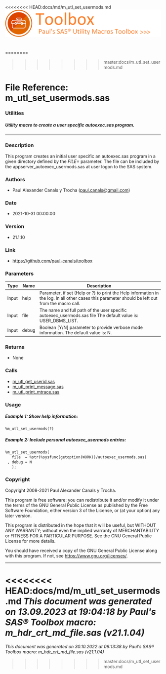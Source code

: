 <<<<<<<< HEAD:docs/md/m_utl_set_usermods.md
![../../misc/images/doc_header.png](../../misc/images/doc_header.png)
# 
========
>>>>>>>> master:docs/m_utl_set_usermods.md
# File Reference: m_utl_set_usermods.sas

### Utilities

##### Utility macro to create a user specific autoexec.sas program.

***

### Description
This program creates an initial user specific an autoexec.sas program in a given directory defined by the _FILE=_ parameter. The file can be included by the appserver_autoexec_usermods.sas at user logon to the SAS system.

### Authors
* Paul Alexander Canals y Trocha (paul.canals@gmail.com)

### Date
* 2021-10-31 00:00:00

### Version
* 21.1.10

### Link
* https://github.com/paul-canals/toolbox

### Parameters
| Type | Name | Description |
| ---- | ---- | ----------- |
| Input | help | Parameter, if set (Help or ?) to print the Help information in the log. In all other cases this parameter should be left out from the macro call. |
| Input | file | The name and full path of the user specific autoexec_usermods.sas file The default value is: USER_DBMS_LIST. |
| Input | debug | Boolean [Y/N] parameter to provide verbose mode information. The default value is: N. |

### Returns
* None

### Calls
* [m_utl_get_userid.sas](m_utl_get_userid.md)
* [m_utl_print_message.sas](m_utl_print_message.md)
* [m_utl_print_mtrace.sas](m_utl_print_mtrace.md)

### Usage

##### Example 1: Show help information:
```sas
%m_utl_set_usermods(?)
```

##### Example 2: Include personal autoexec_usermods entries:
```sas
%m_utl_set_usermods(
   file  = %str(%sysfunc(getoption(WORK))/autoexec_usermods.sas)
 , debug = N
   );
```

### Copyright
Copyright 2008-2021 Paul Alexander Canals y Trocha. 
 
This program is free software: you can redistribute it and/or modify 
it under the terms of the GNU General Public License as published by 
the Free Software Foundation, either version 3 of the License, or 
(at your option) any later version. 
 
This program is distributed in the hope that it will be useful, 
but WITHOUT ANY WARRANTY; without even the implied warranty of 
MERCHANTABILITY or FITNESS FOR A PARTICULAR PURPOSE. See the 
GNU General Public License for more details. 
 
You should have received a copy of the GNU General Public License 
along with this program. If not, see <https://www.gnu.org/licenses/>. 


***
<<<<<<<< HEAD:docs/md/m_utl_set_usermods.md
*This document was generated on 13.09.2023 at 19:04:18  by Paul's SAS&reg; Toolbox macro: m_hdr_crt_md_file.sas (v21.1.04)*
========
*This document was generated on 30.10.2022 at 09:13:38  by Paul's SAS&reg; Toolbox macro: m_hdr_crt_md_file.sas (v21.1.04)*
>>>>>>>> master:docs/m_utl_set_usermods.md
